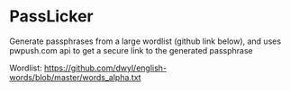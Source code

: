 # PassLicker
Generate passphrases from a large wordlist (github link below), and uses pwpush.com api to get a secure link to the generated passphrase

Wordlist:
https://github.com/dwyl/english-words/blob/master/words_alpha.txt
